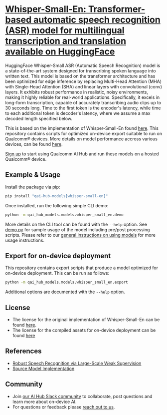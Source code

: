 # [Whisper-Small-En: Transformer-based automatic speech recognition (ASR) model for multilingual transcription and translation available on HuggingFace](https://aihub.qualcomm.com/models/whisper_small_en)

HuggingFace Whisper-Small ASR (Automatic Speech Recognition) model is a state-of-the-art system designed for transcribing spoken language into written text. This model is based on the transformer architecture and has been optimized for edge inference by replacing Multi-Head Attention (MHA) with Single-Head Attention (SHA) and linear layers with convolutional (conv) layers. It exhibits robust performance in realistic, noisy environments, making it highly reliable for real-world applications. Specifically, it excels in long-form transcription, capable of accurately transcribing audio clips up to 30 seconds long. Time to the first token is the encoder's latency, while time to each additional token is decoder's latency, where we assume a max decoded length specified below.

This is based on the implementation of Whisper-Small-En found [here](https://github.com/huggingface/transformers/tree/v4.42.3/src/transformers/models/whisper). This repository contains scripts for optimized on-device
export suitable to run on Qualcomm® devices. More details on model performance
accross various devices, can be found [here](https://aihub.qualcomm.com/models/whisper_small_en).

[Sign up](https://myaccount.qualcomm.com/signup) to start using Qualcomm AI Hub and run these models on a hosted Qualcomm® device.




## Example & Usage

Install the package via pip:
```bash
pip install "qai-hub-models[whisper-small-en]"
```


Once installed, run the following simple CLI demo:

```bash
python -m qai_hub_models.models.whisper_small_en.demo
```
More details on the CLI tool can be found with the `--help` option. See
[demo.py](demo.py) for sample usage of the model including pre/post processing
scripts. Please refer to our [general instructions on using
models](../../../#getting-started) for more usage instructions.

## Export for on-device deployment

This repository contains export scripts that produce a model optimized for
on-device deployment. This can be run as follows:

```bash
python -m qai_hub_models.models.whisper_small_en.export
```
Additional options are documented with the `--help` option.


## License
* The license for the original implementation of Whisper-Small-En can be found
  [here](https://github.com/huggingface/transformers/blob/v4.42.3/LICENSE).
* The license for the compiled assets for on-device deployment can be found [here](https://qaihub-public-assets.s3.us-west-2.amazonaws.com/qai-hub-models/Qualcomm+AI+Hub+Proprietary+License.pdf)


## References
* [Robust Speech Recognition via Large-Scale Weak Supervision](https://cdn.openai.com/papers/whisper.pdf)
* [Source Model Implementation](https://github.com/huggingface/transformers/tree/v4.42.3/src/transformers/models/whisper)



## Community
* Join [our AI Hub Slack community](https://aihub.qualcomm.com/community/slack) to collaborate, post questions and learn more about on-device AI.
* For questions or feedback please [reach out to us](mailto:ai-hub-support@qti.qualcomm.com).
